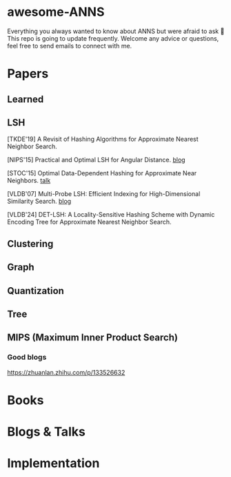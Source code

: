 # awesome-ANNS
Everything you always wanted to know about ANNS but were afraid to ask 🥰
This repo is going to update frequently.
Welcome any advice or questions, feel free to send emails to connect with me.

# Papers

## Learned

## LSH

[TKDE'19] A Revisit of Hashing Algorithms for Approximate Nearest Neighbor Search.

[NIPS'15] Practical and Optimal LSH for Angular Distance. [blog](https://cf020031308.github.io/papers/2015-practical-and-optimal-lsh-for-angular-distance/)

[STOC'15] Optimal Data-Dependent Hashing for Approximate Near Neighbors. [talk](https://www.youtube.com/watch?v=yIkyeackISs)

[VLDB'07] Multi-Probe LSH: Efficient Indexing for High-Dimensional Similarity Search. [blog](https://cf020031308.github.io/papers/2007-multi-probe-lsh-efficient-indexing-for-high-dimensional-similarity-search/) 

[VLDB'24] DET-LSH: A Locality-Sensitive Hashing Scheme with Dynamic Encoding Tree for Approximate Nearest Neighbor Search.

## Clustering

## Graph

## Quantization

## Tree

## MIPS (Maximum Inner Product Search)
### Good blogs
https://zhuanlan.zhihu.com/p/133526632

# Books


# Blogs & Talks


# Implementation

